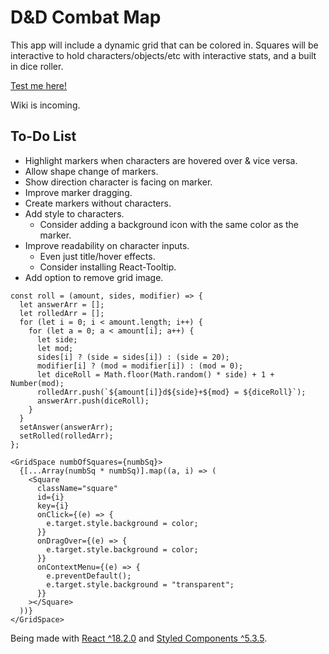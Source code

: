 # D&D Combat Map

This app will include a dynamic grid that can be colored in. Squares will be interactive to hold characters/objects/etc with interactive stats, and a built in dice roller.

[Test me here!](https://savwiley.github.io/dnd-maps/)

Wiki is incoming.

## To-Do List

* Highlight markers when characters are hovered over & vice versa.
* Allow shape change of markers.
* Show direction character is facing on marker.
* Improve marker dragging.
* Create markers without characters.
* Add style to characters.
  * Consider adding a background icon with the same color as the marker.
* Improve readability on character inputs.
  * Even just title/hover effects.
  * Consider installing React-Tooltip.
* Add option to remove grid image.

```
const roll = (amount, sides, modifier) => {
  let answerArr = [];
  let rolledArr = [];
  for (let i = 0; i < amount.length; i++) {
    for (let a = 0; a < amount[i]; a++) {
      let side;
      let mod;
      sides[i] ? (side = sides[i]) : (side = 20);
      modifier[i] ? (mod = modifier[i]) : (mod = 0);
      let diceRoll = Math.floor(Math.random() * side) + 1 + Number(mod);
      rolledArr.push(`${amount[i]}d${side}+${mod} = ${diceRoll}`);
      answerArr.push(diceRoll);
    }
  }
  setAnswer(answerArr);
  setRolled(rolledArr);
};
```

```
<GridSpace numbOfSquares={numbSq}>
  {[...Array(numbSq * numbSq)].map((a, i) => (
    <Square
      className="square"
      id={i}
      key={i}
      onClick={(e) => {
        e.target.style.background = color;
      }}
      onDragOver={(e) => {
        e.target.style.background = color;
      }}
      onContextMenu={(e) => {
        e.preventDefault();
        e.target.style.background = "transparent";
      }}
    ></Square>
  ))}
</GridSpace>
```

Being made with [React ^18.2.0](https://reactjs.org/) and [Styled Components ^5.3.5](https://styled-components.com/).
